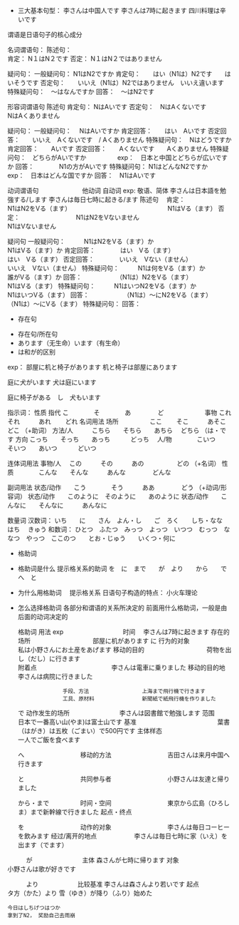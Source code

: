 * 三大基本句型：
李さんは中国人です
李さんは7時に起きます
四川料理は辛いです

谓语是日语句子的核心成分

名词谓语句：
陈述句：  
肯定： N１はN２です
否定： N１はN２ではありません

疑问句：
一般疑问句： N1はN2ですか
肯定句：　　はい（N1は）N2です　　はいそうです
否定句：　　いいえ（N1は）N2ではありません　いいえ違います
特殊疑问句：　〜はなんですか
回答：　〜はN2です


形容词谓语句
陈述句
肯定句： NはAいです
否定句：　NはAくないです　　　　NはAくありません

疑问句：
一般疑问句： 　NはAいですか
肯定回答：　　はい　Aいです
否定回答：　　いいえ　Aくないです　/ Aくありません
特殊疑问句：　Nはどうですか
肯定回答：　　Aいです
否定回答：　　Aくないです　　Aくありません
特殊疑问句：　どちらがAいですか　　　　　exp：　日本と中国とどちらが広いですか
回答：　　　　N1の方がAいです
特殊疑问句： N1はどんなN2ですか　　　exp：　日本はどんな国ですか
回答：　N1はAいです


动词谓语句　　　　　　　他动词                                     自动词
exp:    敬语、简体   李さんは日本語を勉強する/します       李さんは毎日七時に起きる/ます
陈述句　
肯定：　　　　　　　　　N1はN2をVる（ます）　　　　　　　　　　　　　　　　N1はVる（ます）
否定：　　　　　　　　　N1はN2をVないません　　　　　　　　　　　　　　　　N1はVないません

疑问句
一般疑问句：　　　N1はN2をVる（ます）か　　　　　　　　　　　　　　　N1はVる（ます）か
肯定回答：　　　　はい　Vる（ます）　　　　　　　　　　　　　　　　　　はい　Vる（ます）
否定回答：　　　　いいえ　Vない（ません）　　　　　　　　　　　　　　　いいえ　Vない（ません）
特殊疑问句：　　　N1は何をVる（ます）か　　　　　　　　　　　　　　　　誰がVる（ます）か
回答：　　　　　　（N1は）N2をVる（ます）　　　　　　　　　　　　　　N1はVる（ます）
特殊疑问句：　　　N1はいつN2をVる（ます）か　　　　　　　　　　　　　N1はいつVる（ます）
回答：　　　　　　（N1は）〜にN2をVる（ます）　　　　　　　　　　　　（N1は）〜にVる（ます）
特殊疑问句：
回答：



* 存在句
- 存在句/所在句
- あります（无生命）います（有生命）
- は和が的区别

exp：
部屋に机と椅子があります
机と椅子は部屋にあります

庭に犬がいます
犬は庭にいます

庭に椅子がある　し　犬もいます


指示词：
性质            指代        こ　　　　そ　　　　あ　　　　              ど
　　　　　      　事物        これ　　  それ　　　あれ　　               どれ
名词用法         场所　　　　　ここ　　 そこ　　　あそこ　                どこ
（+助词）        方法/人　　　こちら　　そちら　　あちら　                どちら
（は・です       方向       こっち　　そっち　　あっち　　              　どっち　
                人/物　　　　こいつ　　そいつ　　あいつ　　             　どいつ


连体词用法        事物/人   　この　　　その　　　あの　　　　　            どの
（+名词）         性质　　　　こんな　　そんな　　　あんな　　　　           どんな


副词用法          状态/动作　　こう　　　　そう　　　ああ　　　　           どう
（+动词/形容词）   状态/动作　　このように　そのように　　あのように
                 状态/动作　　こんなに　　そんなに　　　あんなに



数量词
汉数词：  いち　　に　　さん　よん・し　　ご　ろく　　しち・なな　　はち　 きゅう
和数词：  ひとつ　ふたつ　みっつ　よっつ　いつつ　むっつ　ななつ　やっつ　ここのつ　　とお・じゅう　　いくつ・何に


* 格助词
- 格助词是什么
  提示格关系的助词
  を　に　まで　　が　より　　から　　で　へ　と　
- 为什么用格助词
　提示格关系
  日语句子构造的特点： 小火车理论
- 怎么选择格助词
  各部分和谓语的关系所决定的
  前面用什么格助词，一般是由后面的动词决定的


    格助词            用法                    exp
    　　　　　　　　　 时间                    　李さんは7時に起きます
                    存在的场所　　　　　　　　　　部屋に机があります
    に              行为的对象　　　　　　　　　　私は小野さんにお土産をあげます
                    移动的目的　　　　　　　　　　荷物を出し（だし）に行きます   
                    附着点　　　　　　　　　　　　李さんは電車に乗りました
                    移动的目的地　　　　　　　　　李さんは病院に行きました

                    手段、方法　　　　　　　　　　上海まで飛行機で行きます
                    工具、原材料　　　　　　　　　新聞紙で紙飛行機を作りました
    で               动作发生的场所　　　　　　　　李さんは図書館で勉強します
                    范围　　　　　　　　　　　　　日本で一番高い山(やま)は富士山です
                    基准　　　　　　　　　　　　　葉書（はがき）は五枚（ごまい）で500円です
                    主体样态　　　　　　　　　　　一人でご飯を食べます

    へ　　　　　　　　　移动的方法　　　　　　　　　吉田さんは来月中国へ行きます

    と　　　　　　　　　共同参与者　　　　　　　　　小野さんは友達と帰りました

    から・まで　　　　　时间・空间　　　　　　　　　東京から広島（ひろしま）まで新幹線で行きました
                     起点・终点　　　　　　　　　

    を　　　　　　　　　动作的对象　　　　　　　　　李さんは毎日コーヒーを飲みます
                     经过/离开的地点　　　　　　李さんは毎日七時に家（いえ）を出ます（でます）

　　　が　　　　　　　　主体                     森さんが七時に帰ります
                    对象　　　　　　　　　　　　　小野さんは歌が好きです

　　　より　　　　　　 比较基准                  李さんは森さんより若いです
                   起点　　　　　　　　　　　　　タ方（かた）より 雪（ゆき）が降り（ふり）始めた


    今日はしちげつはつか
    拿到了N2， 奖励自己去雨崩

　　